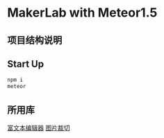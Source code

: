 # MakerLab with Meteor1.5

## 项目结构说明

## Start Up

```js
npm i
meteor
```

## 所用库
[富文本编辑器](https://github.com/jpuri/react-draft-wysiwyg)
[图片裁切](https://github.com/roadmanfong/react-cropper)
